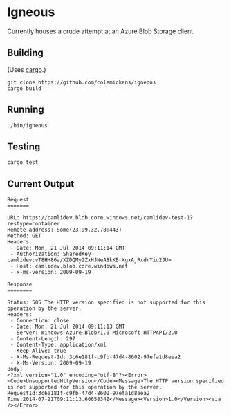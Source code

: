 # Igneous

Currently houses a crude attempt at an Azure Blob Storage client.

## Building

(Uses [cargo](http://crates.io).)

```shell
git clone https://github.com/colemickens/igneous
cargo build
```

## Running

```shell
./bin/igneous
```

## Testing

```shell
cargo test
```

## Current Output

```
Request
=======

URL: https://camlidev.blob.core.windows.net/camlidev-test-1?restype=container
Remote address: Some(23.99.32.78:443)
Method: GET
Headers:
 - Date: Mon, 21 Jul 2014 09:11:14 GMT
 - Authorization: SharedKey camlidev:vT8HH86a/XZDQMy2ZxHJNeA8kKBrXgxAjRxdrYiu2JU=
 - Host: camlidev.blob.core.windows.net
 - x-ms-version: 2009-09-19

Response
========

Status: 505 The HTTP version specified is not supported for this operation by the server.
Headers:
 - Connection: close
 - Date: Mon, 21 Jul 2014 09:11:13 GMT
 - Server: Windows-Azure-Blob/1.0 Microsoft-HTTPAPI/2.0
 - Content-Length: 297
 - Content-Type: application/xml
 - Keep-Alive: true
 - X-Ms-Request-Id: 3c6e181f-c9fb-47d4-8602-97efa1d8eea2
 - X-Ms-Version: 2009-09-19
Body:
<?xml version="1.0" encoding="utf-8"?><Error><Code>UnsupportedHttpVersion</Code><Message>The HTTP version specified is not supported for this operation by the server.
RequestId:3c6e181f-c9fb-47d4-8602-97efa1d8eea2
Time:2014-07-21T09:11:13.6065834Z</Message><Version>1.0</Version><Via /></Error>
```